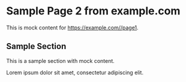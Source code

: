 # Sample Page 2 from example.com

This is mock content for https://example.com//page1.

## Sample Section

This is a sample section with mock content.

Lorem ipsum dolor sit amet, consectetur adipiscing elit.